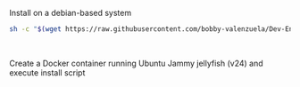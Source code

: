 

Install on a debian-based system
```bash
sh -c "$(wget https://raw.githubusercontent.com/bobby-valenzuela/Dev-Environment/refs/heads/main/init.sh -O -)"
```

<br />

Create a Docker container running Ubuntu Jammy jellyfish (v24) and execute install script

